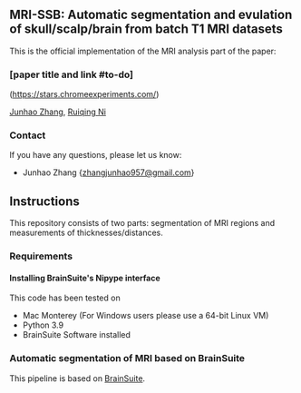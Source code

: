 ## MRI-SSB: Automatic segmentation and evulation of skull/scalp/brain from batch T1 MRI datasets
This is the official implementation of the MRI analysis part of the paper:

### [paper title and link #to-do]
(https://stars.chromeexperiments.com/)

[Junhao Zhang](https://junha0zhang.github.io/), [Ruiqing Ni](https://biomed.ee.ethz.ch/institute/People/person-detail.html?persid=225279)

### Contact
If you have any questions, please let us know:
- Junhao Zhang {zhangjunhao957@gmail.com}

## Instructions
This repository consists of two parts: segmentation of MRI regions and measurements of thicknesses/distances.

### Requirements

#### Installing BrainSuite's Nipype interface
This code has been tested on
- Mac Monterey (For Windows users please use a 64-bit Linux VM)
- Python 3.9
- BrainSuite Software installed


### Automatic segmentation of MRI based on BrainSuite
This pipeline is based on [BrainSuite](http://brainsuite.org/).
